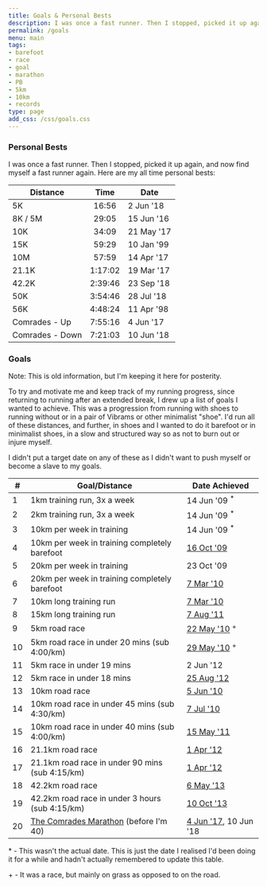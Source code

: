 ```yaml
---
title: Goals & Personal Bests
description: I was once a fast runner. Then I stopped, picked it up again, and now find myself a fast runner again.  Here are my all time personal bests and the goals I set for my come-back.
permalink: /goals
menu: main
tags:
- barefoot
- race
- goal
- marathon
- PB
- 5km
- 10km
- records
type: page
add_css: /css/goals.css
---
```


### Personal Bests

I was once a fast runner. Then I stopped, picked it up again, and now find myself a fast runner again.  Here are my all time personal bests:

| Distance        | Time    | Date       |
|-----------------|:-------:|------------|
| 5K              | 16:56   | 2 Jun '18  |
| 8K / 5M         | 29:05   | 15 Jun '16 |
| 10K             | 34:09   | 21 May '17 |
| 15K             | 59:29   | 10 Jan '99 |
| 10M             | 57:59   | 14 Apr '17 |
| 21.1K           | 1:17:02 | 19 Mar '17 |
| 42.2K           | 2:39:46 | 23 Sep '18 |
| 50K             | 3:54:46 | 28 Jul '18 |
| 56K             | 4:48:24 | 11 Apr '98 |
| Comrades - Up   | 7:55:16 | 4 Jun '17  |
| Comrades - Down | 7:21:03 | 10 Jun '18 |

### Goals

Note: This is old information, but I'm keeping it here for posterity.

To try and motivate me and keep track of my running progress, since returning to running after an extended break, I drew up a list of goals I wanted to achieve.  This was a progression from running with shoes to running without or in a pair of Vibrams or other minimalist "shoe".  I'd run all of these distances, and further, in shoes and I wanted to do it barefoot or in minimalist shoes, in a slow and structured way so as not to burn out or injure myself.

I didn't put a target date on any of these as I didn't want to push myself or become a slave to my goals.

| #   | Goal/Distance                                   | Date Achieved
|-----|-------------------------------------------------|---------------------------
| 1   | 1km training run, 3x a week                     | 14 Jun '09 <sup>*</sup>
| 2   | 2km training run, 3x a week                     | 14 Jun '09 <sup>*</sup>
| 3   | 10km per week in training                       | 14 Jun '09 <sup>*</sup>
| 4   | 10km per week in training completely barefoot   | [16 Oct '09](/10km-in-a-week-barefoot-goal-ticked-off)
| 5   | 20km per week in training                       | 23 Oct '09
| 6   | 20km per week in training completely barefoot   | [7 Mar '10](/two-more-goals-can-be-ticked-off)
| 7   | 10km long training run                          | [7 Mar '10](/two-more-goals-can-be-ticked-off)
| 8   | 15km long training run                          | [7 Aug '11](/long-runs-are-back-and-theyre-good)
| 9   | 5km road race                                   | [22 May '10](/reading-parkrun-barefoot) <sup>+</sup>
| 10  | 5km road race in under 20 mins (sub 4:00/km)    | [29 May '10](/parkrun-two-and-a-pb-too) <sup>+</sup>
| 11  | 5km race in under 19 mins                       | 2 Jun '12
| 12  | 5km race in under 18 mins                       | [25 Aug '12](/back-in-sub-18min-5k-club)
| 13  | 10km road race                                  | [5 Jun '10](/yateley-10k-series-race-1-completed-barefoot)
| 14  | 10km road race in under 45 mins (sub 4:30/km)   | [7 Jul '10](/race-report-yateley-10k-series-2010-race-2)
| 15  | 10km road race in under 40 mins (sub 4:00/km)   | [15 May '11](/race-report-woodley-10k-2011)
| 16  | 21.1km road race                                | [1 Apr '12](/race-report-reading-half-marathon-2012)
| 17  | 21.1km road race in under 90 mins (sub 4:15/km) | [1 Apr '12](/race-report-reading-half-marathon-2012)
| 18  | 42.2km road race                                | [6 May '13](/it-wasnt-my-day-today)
| 19  | 42.2km road race in under 3 hours (sub 4:15/km) | [10 Oct '13](/race-report-abingdon-marathon-2013)
| 20  | [The Comrades Marathon](http://www.comrades.com/) (before I'm 40) | [4 Jun '17](/race-report-comrades-2017-an-up-run), 10 Jun '18


\* - This wasn't the actual date.  This is just the date I realised I'd been doing it for a while and hadn't actually remembered to update this table.

\+ - It was a race, but mainly on grass as opposed to on the road.
